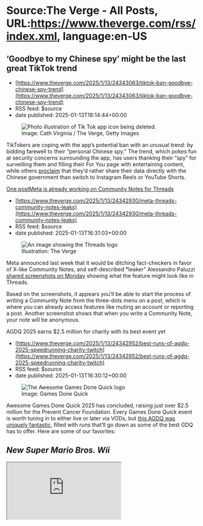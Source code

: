 # Source:The Verge -  All Posts, URL:https://www.theverge.com/rss/index.xml, language:en-US

## ‘Goodbye to my Chinese spy’ might be the last great TikTok trend
 - [https://www.theverge.com/2025/1/13/24343063/tiktok-ban-goodbye-chinese-spy-trend](https://www.theverge.com/2025/1/13/24343063/tiktok-ban-goodbye-chinese-spy-trend)
 - RSS feed: $source
 - date published: 2025-01-13T18:14:44+00:00

<figure>
      <img alt="Photo illustration of Tik Tok app icon being deleted." src="https://cdn.vox-cdn.com/thumbor/4UFryvotPRZSKb-x074rzVOdNrM=/20x0:2021x1334/1310x873/cdn.vox-cdn.com/uploads/chorus_image/image/73844950/STK051_TIKTOKBAN_B_CVirginia_A.0.jpg" />
        <figcaption>Image: Cath Virginia / The Verge, Getty Images</figcaption>
    </figure>

  <p id="we22Z3">TikTokers are coping with the app’s potential ban with an unusual trend: by bidding farewell to their “personal Chinese spy.” The trend, which pokes fun at security concerns surrounding the app, has users thanking their “spy” for surveilling them and filling their For You page with entertaining content, while others <a href="https://www.tiktok.com/@kozylifekiki/video/7459077362513235246">proclaim</a> that they’d rather share their data directly with the Chinese government than switch to Instagram Reels or YouTube Shorts.</p>
<p id="h2AHx6"><a href="https://www.tiktok.com/@_unsc_/video/7458778633117682987">One post</

## Meta is already working on Community Notes for Threads
 - [https://www.theverge.com/2025/1/13/24342930/meta-threads-community-notes-leaks](https://www.theverge.com/2025/1/13/24342930/meta-threads-community-notes-leaks)
 - RSS feed: $source
 - date published: 2025-01-13T16:31:03+00:00

<figure>
      <img alt="An image showing the Threads logo" src="https://cdn.vox-cdn.com/thumbor/oji56j6GWPG6kH-TBXN_fyktYsQ=/0x0:2040x1360/1310x873/cdn.vox-cdn.com/uploads/chorus_image/image/73844599/STK156_Instagram_threads_1.0.jpg" />
        <figcaption>Illustration: The Verge</figcaption>
    </figure>

  <p id="5bhcXO">Meta announced last week that it would be ditching fact-checkers in favor of X-like Community Notes, and self-described<strong> “</strong>leaker” Alessandro Paluzzi <a href="https://www.threads.net/@alex193a/post/DExryqXSehq">shared screenshots on Monday</a> showing what the feature might look like in Threads.</p>
<p id="VVGP0g">Based on the screenshots, it appears you’ll be able to start the process of writing a Community Note from the three-dots menu on a post, which is where you can already access features like muting an account or reporting a post. Another screenshot shows that when you write a Community Note, your note will be anonymous.</p>
<div id="PLN5Z4"

## AGDQ 2025 earns $2.5 million for charity with its best event yet
 - [https://www.theverge.com/2025/1/13/24342952/best-runs-of-agdq-2025-speedrunning-charity-twitch](https://www.theverge.com/2025/1/13/24342952/best-runs-of-agdq-2025-speedrunning-charity-twitch)
 - RSS feed: $source
 - date published: 2025-01-13T16:30:12+00:00

<figure>
      <img alt="The Awesome Games Done Quick logo" src="https://cdn.vox-cdn.com/thumbor/S9gW2XeX_ILDnghL5pmwz36aYB8=/100x0:3100x2000/1310x873/cdn.vox-cdn.com/uploads/chorus_image/image/73844594/AGDC_2023.0.jpg" />
        <figcaption>Image: Games Done Quick</figcaption>
    </figure>

  <p id="LxJMgk">Awesome Games Done Quick 2025 has concluded, raising just over $2.5 million for the Prevent Cancer Foundation. Every Games Done Quick event is worth tuning in to either live or later via VODs, but <a href="https://www.theverge.com/2025/1/8/24339206/agdq-2025-batman-forever-the-arcade-game">this AGDQ was uniquely fantastic</a>, filled with runs that’ll go down as some of the best GDQ has to offer. Here are some of our favorites: </p>
<h2 id="kPHnzc"><em>New Super Mario Bros. Wii</em></h2>
<div id="vMCtCJ"><div style="left: 0; width: 100%; height: 0; position: relative; padding-bottom: 56.25%;"><iframe src="https://www.youtube.com/embed/vuaWJ-40hFY?rel=0" style="top: 0; left: 0; 

## Chinese social media app RedNote tops App Store chart ahead of TikTok ban
 - [https://www.theverge.com/2025/1/13/24342986/rednote-xiaohongshu-chinese-social-media-app-tiktok-ban](https://www.theverge.com/2025/1/13/24342986/rednote-xiaohongshu-chinese-social-media-app-tiktok-ban)
 - RSS feed: $source
 - date published: 2025-01-13T16:28:04+00:00

<figure>
      <img alt="An image showing the Rednote app on a phone" src="https://cdn.vox-cdn.com/thumbor/CuaF1YX6ckZxS54A9Uzv1jdLds4=/0x0:4032x2688/1310x873/cdn.vox-cdn.com/uploads/chorus_image/image/73844584/1255975671.0.jpg" />
        <figcaption>Photo Illustration by Sheldon Cooper/SOPA Images/LightRocket via Getty Images</figcaption>
    </figure>

  <p id="IvjFr4">RedNote, the Chinese social media app also known as Xiaohongshu, rose to the number one spot <a href="https://apps.apple.com/us/charts/iphone">on the Apple App Store</a> as a US ban closes in on TikTok. The app offers a mix of pictures, short-form videos, and text posts across “follow,” “explore,” and “nearby” feeds.</p>
<p id="y8GDSV">A cursory scroll through RedNote’s Explore page shows English-language posts scattered among those written in Chinese. Many American users call themselves “TikTok refugees” in videos, while others write in text posts that they’re in search of a new community because of the potential T

## Nintendo’s Alarmo will be available for everyone starting in March
 - [https://www.theverge.com/2025/1/13/24342984/nintendo-alarmo-wide-release-date](https://www.theverge.com/2025/1/13/24342984/nintendo-alarmo-wide-release-date)
 - RSS feed: $source
 - date published: 2025-01-13T15:33:38+00:00

<figure>
      <img alt="A photo of Nintendo’s Alarmo alarm clock." src="https://cdn.vox-cdn.com/thumbor/toRPNlT6mqO1L9OoOqglNUvzzm4=/0x0:2040x1360/1310x873/cdn.vox-cdn.com/uploads/chorus_image/image/73844497/DSC_0992.0.jpg" />
        <figcaption>Photo by Chris Welch / The Verge</figcaption>
    </figure>

  <p id="NQH9Ff">Another day, another announcement from Nintendo that isn’t <a href="https://www.theverge.com/2025/1/11/24341043/nintendo-switch-2-rumors-details-leaks">the next Switch</a>. Today the company revealed that its alarm clock, <a href="https://www.theverge.com/24266272/nintendo-alarmo-sound-clock-hands-on">Alarmo</a>, will be available at select retailers starting this March. The announcement includes <a href="https://x.com/NintendoAmerica/status/1878897739666280752">the US</a>, <a href="https://x.com/nintendouk/status/1878804278841618846?s=46">UK</a><a href="https://x.com/NintendoAmerica/status/1878897739666280752">,</a> and <a href="https://x.com/NintendoEurope/statu

## eBay’s new acquisition could make it easy to buy a car from anywhere
 - [https://www.theverge.com/2025/1/13/24342858/ebay-acquires-caramel-online-car-transaction-platform](https://www.theverge.com/2025/1/13/24342858/ebay-acquires-caramel-online-car-transaction-platform)
 - RSS feed: $source
 - date published: 2025-01-13T14:55:39+00:00

<figure>
      <img alt="Illustration showing the Ebay logo." src="https://cdn.vox-cdn.com/thumbor/ZAKtNPCsAAD8-NDd2B7MqptKnrM=/0x0:2040x1360/1310x873/cdn.vox-cdn.com/uploads/chorus_image/image/73844419/STK252_ebay_stock_CVirginia_2.0.jpg" />
        <figcaption>The Verge</figcaption>
    </figure>

  <p id="JyHBVM">eBay has “signed a definitive agreement” to <a href="https://www.ebayinc.com/stories/news/ebay-enters-into-agreement-to-acquire-caramel-providing-a-simplified-safe-online-vehicle-transaction-experience/">buy online automotive transaction platform provider Caramel</a> to help make buying and selling vehicles on the auction site “more simple than ever.”</p>
<p id="9PprVz">Caramel has a site and app that helps private parties and independent dealers sell cars by handling the paperwork, ownership transfer, financing, shipping, insurance, and more. The company has several marketplace and auction partners as well.</p>
<p id="O7AP91">Although eBay has hosted listings for used ca

## Free Our Feeds wants to build a social media ecosystem ‘resistant to billionaire influence’
 - [https://www.theverge.com/2025/1/13/24342799/free-our-feeds-social-media-ecosystem-at-protocol-bluesky](https://www.theverge.com/2025/1/13/24342799/free-our-feeds-social-media-ecosystem-at-protocol-bluesky)
 - RSS feed: $source
 - date published: 2025-01-13T13:58:20+00:00

<figure>
      <img alt="An image of the Free Our Feeds logo" src="https://cdn.vox-cdn.com/thumbor/JVU71pm11O3XCjbyyDIXrxQixZA=/56x0:664x405/1310x873/cdn.vox-cdn.com/uploads/chorus_image/image/73844326/freeourfeeds_logo.0.jpg" />
        <figcaption>Image: <a class="ql-link" href="https://www.gofundme.com/f/help-us-free-social-media-from-billionaires" target="_blank">Free Our Feeds</a></figcaption>
    </figure>

  <p id="t4Y2HR">Technology advocates and celebrities are backing the <a href="https://freeourfeeds.com/">launch of Free Our Feeds</a>, a campaign designed to “save social media from billionaire capture.” The project aims to <a href="https://www.gofundme.com/f/help-us-free-social-media-from-billionaires">raise $30 million</a> over three years to support the development of a social media ecosystem powered by the AT Protocol, or the decentralized network powering Bluesky.</p>
<p id="MTD0rM">The raised funds will go toward launching a public interest foundation to support the p

## Samsung is adding two new Galaxy Ring sizes
 - [https://www.theverge.com/2025/1/13/24342776/samsung-galaxy-ring-new-sizes-14-15-available-now](https://www.theverge.com/2025/1/13/24342776/samsung-galaxy-ring-new-sizes-14-15-available-now)
 - RSS feed: $source
 - date published: 2025-01-13T13:15:18+00:00

<figure>
      <img alt="Cat paw sneakily reaching out to swipe the Galaxy Ring" src="https://cdn.vox-cdn.com/thumbor/h9f0r7GVm4jtA4UkhZ1nV021Wd4=/253x337:1788x1360/1310x873/cdn.vox-cdn.com/uploads/chorus_image/image/73844244/galaxyring_5.0.jpg" />
        <figcaption>Photo by Victoria Song / The Verge</figcaption>
    </figure>

  <p id="NyDd7a">Samsung is making the Galaxy Ring available to more people by <a href="https://news.samsung.com/us/samsung-unveils-enhanced-sleep-health-features-expanded-galaxy-ring-availability/#_ftn1">adding size 14 and 15 rings</a> to its options starting on January 22nd. With the expansion, which was <a href="https://www.theverge.com/2024/12/19/24324958/samsung-galaxy-ring-wearables-bigger-size">rumored last month</a>, the company says its ring sizes now run from five to 15, though it caveats that both size and color availability will vary by market. </p>
<p id="G9jMBG">The new sizes bring the Galaxy Ring closer to competitor Oura, which already offers

## Mercedes-Benz’s Virtual Assistant uses Google’s conversational AI agent
 - [https://www.theverge.com/2025/1/13/24342683/mercedes-benz-mbux-virtual-assistant-google-automotive-ai-agent](https://www.theverge.com/2025/1/13/24342683/mercedes-benz-mbux-virtual-assistant-google-automotive-ai-agent)
 - RSS feed: $source
 - date published: 2025-01-13T12:35:46+00:00

<figure>
      <img alt="Interior of vehicle with screens across the dash and a word bubble coming from the driver’s seat saying “I’m looking for a great place to take my family for a special birthday dinner.”" src="https://cdn.vox-cdn.com/thumbor/mPDg3L-9UXZUt9VxldZTUi25zNQ=/0x0:843x562/1310x873/cdn.vox-cdn.com/uploads/chorus_image/image/73844158/mb_ss.width_1000.format_webp.0.jpeg" />
        <figcaption><em>Mercedes-Benz’s MBUX Virtual Assistant will use Google Gemini on the cloud.</em> | Image: Mercedes-Benz / Google</figcaption>
    </figure>

  <p id="05r69M">Google Cloud’s new <a href="https://www.anrdoezrs.net/links/8532386/type/dlg/sid/verge/https://cloud.google.com/solutions/vertical-ai-agents" rel="sponsored nofollow noopener" target="_blank">Automotive AI Agent</a> platform promises to “continue conversations and reference information” throughout users’ drives, and <a href="https://www.googlecloudpresscorner.com/2025-01-13-Mercedes-Benz-and-Google-Partner-on-AI-powered-Co

## 8BitDo’s drift-free mobile controller is on sale for the first time
 - [https://www.theverge.com/2025/1/13/24342650/8bitdo-ultimate-mobile-gaming-controller-samsung-m80d-smart-monitor-deal-sale](https://www.theverge.com/2025/1/13/24342650/8bitdo-ultimate-mobile-gaming-controller-samsung-m80d-smart-monitor-deal-sale)
 - RSS feed: $source
 - date published: 2025-01-13T12:26:53+00:00

<figure>
      <img alt="The 8BitDo Ultimate Mobile Gaming Controller for Android with a smartphone attached and being played in two hands." src="https://cdn.vox-cdn.com/thumbor/18ZIXvYKGduM2RirGNDpfyezZ54=/0x0:1332x888/1310x873/cdn.vox-cdn.com/uploads/chorus_image/image/73844146/8bitdo_1.0.jpg" />
        <figcaption><em>8BitDo’s mobile controller offers a little more grip than others we recommend.</em> | Image: 8BitDo</figcaption>
    </figure>

  <p id="CDq75T">While the cradle-style <a href="https://www.theverge.com/21525741/backbone-one-iphone-ios-controller-gaming-portable-review">Backbone One</a> is a great mobile controller we often recommend, it’s not the right choice for everyone. Thankfully, <a href="https://www.theverge.com/2024/10/25/24279435/8bitdo-ultimate-mobile-gaming-controller-android-hall-effect"><strong>8BitDo’s Ultimate Mobile Gaming Controller</strong></a> is a cheaper alternative for Android users, one that’s available at <a href="https://www.amazon.com/Ultima

## Microsoft creates new AI engineering group led by former Meta executive
 - [https://www.theverge.com/2025/1/13/24342793/microsoft-ai-engineering-group-coreai-jay-parikh](https://www.theverge.com/2025/1/13/24342793/microsoft-ai-engineering-group-coreai-jay-parikh)
 - RSS feed: $source
 - date published: 2025-01-13T12:13:37+00:00

<figure>
      <img alt="Vector collage of the Microsoft logo among arrows and lines going up and down." src="https://cdn.vox-cdn.com/thumbor/Wc96w_kxLDZAE_6wwQdWket59q8=/0x0:2040x1360/1310x873/cdn.vox-cdn.com/uploads/chorus_image/image/73844125/STK095_MICROSOFT_CVirginia_B.0.jpg" />
        <figcaption>Image: The Verge</figcaption>
    </figure>

  <p id="A7vp29">Microsoft is creating a new engineering group that’s focused on artificial intelligence. Led by former Meta engineering chief Jay Parikh, the new CoreAI – Platform and Tools division will combine Microsoft’s Dev Div and AI platform teams together, alongside some employees on the Office of the CTO team, to focus on building an AI platform and tools for both Microsoft and its customers.</p>
<p id="vcRr1t">Microsoft CEO Satya Nadella outlined his vision for this new team <a href="https://blogs.microsoft.com/blog/2025/01/13/introducing-core-ai-platform-and-tools/">in an internal memo today</a>, using a cricket reference (his fa

## A major data broker hack may have leaked precise location info for millions
 - [https://www.theverge.com/2025/1/13/24342694/gravy-analytics-location-data-broker-breach-hack-disclosed](https://www.theverge.com/2025/1/13/24342694/gravy-analytics-location-data-broker-breach-hack-disclosed)
 - RSS feed: $source
 - date published: 2025-01-13T11:10:23+00:00

<figure>
      <img alt="Art rendering of transparent laptop in front of a wall of surveilling eyes." src="https://cdn.vox-cdn.com/thumbor/SqiM0g0rVOUiEUmzvLNHNgvjCzc=/0x0:2040x1360/1310x873/cdn.vox-cdn.com/uploads/chorus_image/image/73843978/akrales_220309_4977_0292.0.jpg" />
        <figcaption>Photo by Amelia Holowaty Krales / The Verge</figcaption>
    </figure>

  <p id="76hW5M">Last week, major location data broker Gravy Analytics <a href="https://fido.nrk.no/8a09133d2b14a7e72c31006ef2611b22fd78d7c6bfd7cc62f7d35f13b3c2d338/Datatilsynet_Unacast_Security%20Incident%20Notification_Redacted.pdf">disclosed a data breach</a> that may have resulted in the theft of precise location data for millions of people, <a href="https://techcrunch.com/2025/01/13/gravy-analytics-data-broker-breach-trove-of-location-data-threatens-privacy-millions/">reports <em>TechCrunch</em></a>. That appears to include data from popular mobile games like <em>Candy Crush</em>, as well as dating apps, pregnancy t

## Why CEO Matt Garman is willing to bet AWS on AI
 - [https://www.theverge.com/24338171/aws-ceo-matt-garman-ai-chips-anthropic-cloud-computing-trainium-decoder-podcast-interview](https://www.theverge.com/24338171/aws-ceo-matt-garman-ai-chips-anthropic-cloud-computing-trainium-decoder-podcast-interview)
 - RSS feed: $source
 - date published: 2025-01-13T10:00:00+00:00

<figure>
      <img alt="Photo illustration of AWS CEO Matt Garman." src="https://cdn.vox-cdn.com/thumbor/tEGVJ_xdiyAgD7Yhpdhjpz4FRI0=/0x0:2759x1839/1310x873/cdn.vox-cdn.com/uploads/chorus_image/image/73843818/DCD_Matt_Garman_2.0.png" />
        <figcaption>Photo illustration by The Verge / Photo: Amazon</figcaption>
    </figure>


  <p>AWS chief Matt Garman says Amazon is already seeing the benefits of its massive AI investments. </p>
  <p><a href="https://www.theverge.com/24338171/aws-ceo-matt-garman-ai-chips-anthropic-cloud-computing-trainium-decoder-podcast-interview">Read the full story at The Verge.</a></p>

## Adobe’s new AI tool can edit 10,000 images in one click
 - [https://www.theverge.com/2025/1/13/24342622/adobe-firefly-bulk-create-api-announcement-availability](https://www.theverge.com/2025/1/13/24342622/adobe-firefly-bulk-create-api-announcement-availability)
 - RSS feed: $source
 - date published: 2025-01-13T09:00:00+00:00

<figure>
      <img alt="A screenshot of Adobe’s Firefly Bulk Create background removal tool." src="https://cdn.vox-cdn.com/thumbor/C3iw2zhkkLzuJ6DJ7ZpX8T8liNA=/0x0:2889x1926/1310x873/cdn.vox-cdn.com/uploads/chorus_image/image/73843659/Adobe_Firefly_Bulk_Create_2.0.png" />
        <figcaption>Image: Adobe</figcaption>
    </figure>

  <p id="1F3ght">Adobe is launching new generative AI tools that can automate labor-intensive production tasks like editing large batches of images and translating video presentations. The most notable is “Firefly Bulk Create,” an app that allows users to quickly resize up to 10,000 images or replace all of their backgrounds in a single click instead of tediously editing each picture individually.</p>
<p id="NDbJCK">The tool was created by combining several of Adobe’s Firefly-powered APIs for developers, with the aim of making them more accessible to creatives who lack technical coding experience. Bulk Create is launching in beta today, and split into two

## Mastodon’s CEO and creator is handing control to a new nonprofit organization
 - [https://www.theverge.com/2025/1/13/24342603/mastodon-non-profit-ownership-ceo-eugen-rochko](https://www.theverge.com/2025/1/13/24342603/mastodon-non-profit-ownership-ceo-eugen-rochko)
 - RSS feed: $source
 - date published: 2025-01-13T08:15:12+00:00

<figure>
      <img alt="Vector illustration showing different aspects of the Mastodon app." src="https://cdn.vox-cdn.com/thumbor/O_NwJyYFFzp7ns_Bxfi0AThfy80=/0x0:3000x2000/1310x873/cdn.vox-cdn.com/uploads/chorus_image/image/73843581/HT053_MASTODON_CVirginia.0.jpg" />
        <figcaption>Image: The Verge</figcaption>
    </figure>

  <p id="ix3sx4">Decentralized social network Mastodon has announced plans to transfer its ownership to a new nonprofit entity. Ownership of Mastodon will move away from the control of CEO Eugen Rochko, in contrast to the power exerted by other social media CEOs like Meta cofounder Mark Zuckerberg and X owner Elon Musk.</p>
<p id="A6lc55">“Simply, we are going to transfer ownership of key Mastodon ecosystem and platform components to a new nonprofit organization,” Mastodon says in a <a href="https://blog.joinmastodon.org/2025/01/the-people-should-own-the-town-square/">blog post</a>, “affirming the intent that Mastodon should not be owned or controlled by a

## Nvidia flatters Trump in scathing response to Biden’s new AI chip restrictions
 - [https://www.theverge.com/2025/1/13/24342595/nvidia-flatter-trump-biden-administration-ai-chip-restrictions](https://www.theverge.com/2025/1/13/24342595/nvidia-flatter-trump-biden-administration-ai-chip-restrictions)
 - RSS feed: $source
 - date published: 2025-01-13T08:12:03+00:00

<figure>
      <img alt="Illustrations of a grid of processors seen at an angle with the middle one flipped over to show the pins and the rest shrouded in a green aura" src="https://cdn.vox-cdn.com/thumbor/JdmUhLvxGl7yP59DTBcTvZbaLPM=/0x0:2040x1360/1310x873/cdn.vox-cdn.com/uploads/chorus_image/image/73843575/acastro_210430_1777_semiCon_0001.0.jpg" />
        <figcaption>Illustration by Alex Castro / The Verge</figcaption>
    </figure>

  <p id="oqPBW8">Nvidia is cozying up to the incoming Trump administration after criticizing a new AI framework just announced by the Biden administration. The rules are meant to keep advanced chips and AI models under the control of the United States and its allies, but the President-elect will have the final decision on whether to enforce them.</p>
<p id="7nm330">If implemented, the “Interim Final Rule on Artificial Intelligence Diffusion” <a href="https://www.whitehouse.gov/briefing-room/statements-releases/2025/01/13/fact-sheet-ensuring-u-s-securi

## Pete Buttigieg has a few things to say on his way out
 - [https://www.theverge.com/2025/1/13/24338378/pete-buttigieg-dot-interview-ev-sales-trump-musk](https://www.theverge.com/2025/1/13/24338378/pete-buttigieg-dot-interview-ev-sales-trump-musk)
 - RSS feed: $source
 - date published: 2025-01-13T08:00:00+00:00

<figure>
      <img alt="Secretary of Transportation, Pete Buttigieg poses for a portrait at the Department of Transportation offices in Washington D.C." src="https://cdn.vox-cdn.com/thumbor/HTxV5a0iSx-vlFkuF71H6DzTNGg=/0x1:2040x1361/1310x873/cdn.vox-cdn.com/uploads/chorus_image/image/73843416/cmay_20210203_4553_0001.0.jpg" />
        <figcaption><em>Secretary of Transportation Pete Buttigieg at the Department of Transportation offices in Washington, DC.</em> | Photo by Cheriss May for The Verge</figcaption>
    </figure>


  <p>The outgoing transportation secretary on EVs, robotaxis, Trump, Musk, and the work still left to do. </p> <p id="Adt1IH">The outlook for electric vehicles is <a href="https://www.theverge.com/2024/9/1/24232206/ev-sales-slow-hybrid-phev-charging-ford-tesla">looking really shaky</a>. Sales are up for <a href="https://www.theverge.com/2024/11/4/24287933/gm-no-2-ev-sales-october-2024">most companies</a> <a href="https://www.theverge.com/2025/1/2/24334102/tesla-q4

## Sonos CEO Patrick Spence steps down after disastrous app launch
 - [https://www.theverge.com/2025/1/13/24342179/sonos-ceo-patrick-spence-resignation-reason-app](https://www.theverge.com/2025/1/13/24342179/sonos-ceo-patrick-spence-resignation-reason-app)
 - RSS feed: $source
 - date published: 2025-01-13T08:00:00+00:00

<figure>
      <img alt="Vector illustration of the Sonos logo." src="https://cdn.vox-cdn.com/thumbor/3xs9PVDR8WXvssAxhUd7UVabh8c=/0x1:4250x2834/1310x873/cdn.vox-cdn.com/uploads/chorus_image/image/73843430/_STK084_SONOS_A.0.png" />
        <figcaption>Image: Cath Virginia / The Verge</figcaption>
    </figure>


  <p>As chief executive, Spence oversaw many successful products. But there was no coming back from last year’s app debacle: it has finally led to his ouster.</p> <p class="p--has-dropcap p-large-text" id="lvXB6K">Sonos CEO Patrick Spence is resigning from the company today, effective immediately, with board member Tom Conrad filling the role of interim CEO. It’s the most dramatic development yet in an eight-month saga that has proven to be the most challenging time in Sonos’ history. </p>
<p id="5lNtpV">The company’s decision to prematurely release a buggy, completely overhauled new app <a href="https://www.theverge.com/2024/4/23/24137502/sonos-new-app-announced">back in May

## Sonos’ interim CEO hits all the right notes in first letter to employees
 - [https://www.theverge.com/2025/1/13/24342354/sonos-interim-ceo-tom-conrad-employee-letter](https://www.theverge.com/2025/1/13/24342354/sonos-interim-ceo-tom-conrad-employee-letter)
 - RSS feed: $source
 - date published: 2025-01-13T08:00:00+00:00

<figure>
      <img alt="Vector illustration of the Sonos logo." src="https://cdn.vox-cdn.com/thumbor/PvKKBd0r6WSdPBXQzEY-V81_utY=/0x0:2040x1360/1310x873/cdn.vox-cdn.com/uploads/chorus_image/image/73843400/_STK084_SONOS_C.0.png" />
        <figcaption>Image: Cath Virginia / The Verge</figcaption>
    </figure>

  <p id="4LgNJR">Tom Conrad, a longtime veteran of the tech industry who joined Sonos’ board of directors in 2017, has been appointed interim CEO following <a href="https://www.theverge.com/e/24106220">today’s ouster of Patrick Spence</a>. And in his first letter as the (temporary) new boss, Conrad hits on a number of things that will likely be music to the ears of rank-and-file Sonos employees. </p>
<p id="vCVWxy">“I’ve heard from many of you about your own frustrations about how far we’ve drifted from our shared ideals,” he says in the letter. “There’s a tremendous amount of work in front of us, including what I’m sure will be some very challenging moments, decisions, and tr

## The Sonos app fiasco: how a great audio brand nearly ruined its reputation
 - [https://www.theverge.com/2025/1/13/24342282/sonos-app-redesign-controversy-full-story](https://www.theverge.com/2025/1/13/24342282/sonos-app-redesign-controversy-full-story)
 - RSS feed: $source
 - date published: 2025-01-13T08:00:00+00:00

<figure>
      <img alt="A marketing image of someone using the new Sonos app." src="https://cdn.vox-cdn.com/thumbor/YECiaUVGyi5KCJmymTzElb1TN7k=/155x0:2012x1238/1310x873/cdn.vox-cdn.com/uploads/chorus_image/image/73843449/Screenshot_2024_05_08_at_10.16.31_AM.0.png" />
        <figcaption>Image: Sonos</figcaption>
    </figure>

  <p>In 2024, Sonos gave everyone a valuable lesson on the worst way to introduce a redesigned app. It was too soon, too buggy, and too careless.</p> <p id="KFiuGG">In May 2024, Sonos released a completely rebuilt and overhauled mobile app for Android and iOS. The new software was meant to improve performance, make the app feel more customizable, and allow for new features in the future. But customers immediately complained about countless bugs, degraded Sonos speaker system performance, and features that had gone missing.</p>
<p id="lVBOIM">The controversy effectively torpedoed Sonos’ reputation with many customers. In the months since, Sonos has worked to r

